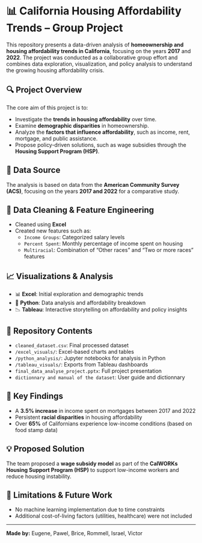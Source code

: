 # 📊 California Housing Affordability Trends – Group Project

This repository presents a data-driven analysis of **homeownership and housing affordability trends in California**, focusing on the years **2017** and **2022**. The project was conducted as a collaborative group effort and combines data exploration, visualization, and policy analysis to understand the growing housing affordability crisis.

## 🔍 Project Overview

The core aim of this project is to:
- Investigate the **trends in housing affordability** over time.
- Examine **demographic disparities** in homeownership.
- Analyze the **factors that influence affordability**, such as income, rent, mortgage, and public assistance.
- Propose policy-driven solutions, such as wage subsidies through the **Housing Support Program (HSP)**.

## 🧩 Data Source

The analysis is based on data from the **American Community Survey (ACS)**, focusing on the years **2017 and 2022** for a comparative study.

## 🧹 Data Cleaning & Feature Engineering

- Cleaned using **Excel**
- Created new features such as:
  - `Income Groups`: Categorized salary levels
  - `Percent Spent`: Monthly percentage of income spent on housing
  - `Multiracial`: Combination of “Other races” and “Two or more races” features

## 📈 Visualizations & Analysis

- 📊 **Excel**: Initial exploration and demographic trends
- 🐍 **Python**: Data analysis and affordability breakdown
- 📉 **Tableau**: Interactive storytelling on affordability and policy insights

## 📁 Repository Contents

- `cleaned_dataset.csv`: Final processed dataset
- `/excel_visuals/`: Excel-based charts and tables
- `/python_analysis/`: Jupyter notebooks for analysis in Python
- `/tableau_visuals/`: Exports from Tableau dashboards
- `final_data_analyse_project.pptx`: Full project presentation
- `dictionnary and manual of the dataset`: User guide and dictionnary

## 🧠 Key Findings

- A **3.5% increase** in income spent on mortgages between 2017 and 2022
- Persistent **racial disparities** in housing affordability
- Over **65%** of Californians experience low-income conditions (based on food stamp data)

## 💡 Proposed Solution

The team proposed a **wage subsidy model** as part of the **CalWORKs Housing Support Program (HSP)** to support low-income workers and reduce housing instability.

## 🚧 Limitations & Future Work

- No machine learning implementation due to time constraints
- Additional cost-of-living factors (utilities, healthcare) were not included

---

**Made by:** Eugene, Pawel, Brice, Rommell, Israel, Victor
